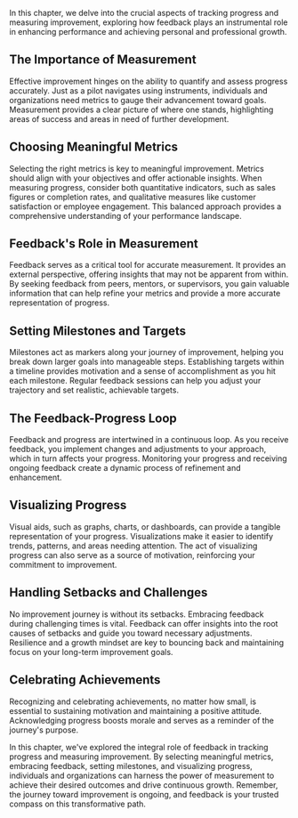 
In this chapter, we delve into the crucial aspects of tracking progress and measuring improvement, exploring how feedback plays an instrumental role in enhancing performance and achieving personal and professional growth.

The Importance of Measurement
-----------------------------

Effective improvement hinges on the ability to quantify and assess progress accurately. Just as a pilot navigates using instruments, individuals and organizations need metrics to gauge their advancement toward goals. Measurement provides a clear picture of where one stands, highlighting areas of success and areas in need of further development.

Choosing Meaningful Metrics
---------------------------

Selecting the right metrics is key to meaningful improvement. Metrics should align with your objectives and offer actionable insights. When measuring progress, consider both quantitative indicators, such as sales figures or completion rates, and qualitative measures like customer satisfaction or employee engagement. This balanced approach provides a comprehensive understanding of your performance landscape.

Feedback's Role in Measurement
------------------------------

Feedback serves as a critical tool for accurate measurement. It provides an external perspective, offering insights that may not be apparent from within. By seeking feedback from peers, mentors, or supervisors, you gain valuable information that can help refine your metrics and provide a more accurate representation of progress.

Setting Milestones and Targets
------------------------------

Milestones act as markers along your journey of improvement, helping you break down larger goals into manageable steps. Establishing targets within a timeline provides motivation and a sense of accomplishment as you hit each milestone. Regular feedback sessions can help you adjust your trajectory and set realistic, achievable targets.

The Feedback-Progress Loop
--------------------------

Feedback and progress are intertwined in a continuous loop. As you receive feedback, you implement changes and adjustments to your approach, which in turn affects your progress. Monitoring your progress and receiving ongoing feedback create a dynamic process of refinement and enhancement.

Visualizing Progress
--------------------

Visual aids, such as graphs, charts, or dashboards, can provide a tangible representation of your progress. Visualizations make it easier to identify trends, patterns, and areas needing attention. The act of visualizing progress can also serve as a source of motivation, reinforcing your commitment to improvement.

Handling Setbacks and Challenges
--------------------------------

No improvement journey is without its setbacks. Embracing feedback during challenging times is vital. Feedback can offer insights into the root causes of setbacks and guide you toward necessary adjustments. Resilience and a growth mindset are key to bouncing back and maintaining focus on your long-term improvement goals.

Celebrating Achievements
------------------------

Recognizing and celebrating achievements, no matter how small, is essential to sustaining motivation and maintaining a positive attitude. Acknowledging progress boosts morale and serves as a reminder of the journey's purpose.

In this chapter, we've explored the integral role of feedback in tracking progress and measuring improvement. By selecting meaningful metrics, embracing feedback, setting milestones, and visualizing progress, individuals and organizations can harness the power of measurement to achieve their desired outcomes and drive continuous growth. Remember, the journey toward improvement is ongoing, and feedback is your trusted compass on this transformative path.
